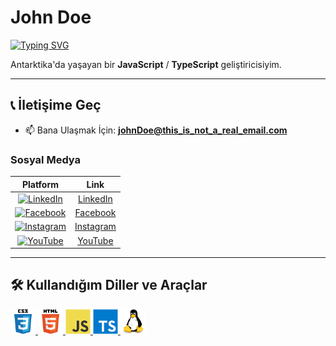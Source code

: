# John Doe

[![Typing SVG](https://readme-typing-svg.demolab.com?font=Fira+Code&pause=1000&width=435&lines=Merhaba+ben+John+Doe+%F0%9F%91%8B;Bir+JavaScirpt+geli%C5%9Ftiricisiyim)](https://git.io/typing-svg)

Antarktika'da yaşayan bir **JavaScript** / **TypeScript** geliştiricisiyim.

---

## 📞 İletişime Geç

- 📫 Bana Ulaşmak İçin: **johnDoe@this_is_not_a_real_email.com**

### Sosyal Medya

| Platform | Link |
| :---: | :---: |
| [![LinkedIn](https://raw.githubusercontent.com/rahuldkjain/github-profile-readme-generator/master/src/images/icons/Social/linked-in-alt.svg)](https://linkedin.com/in/john_harika_doe2000) | [LinkedIn](https://linkedin.com/in/john_harika_doe2000) |
| [![Facebook](https://raw.githubusercontent.com/rahuldkjain/github-profile-readme-generator/master/src/images/icons/Social/facebook.svg)](https://fb.com/john_harika_doe2000) | [Facebook](https://fb.com/john_harika_doe2000) |
| [![Instagram](https://raw.githubusercontent.com/rahuldkjain/github-profile-readme-generator/master/src/images/icons/Social/instagram.svg)](https://instagram.com/john_harika_doe2000) | [Instagram](https://instagram.com/john_harika_doe2000) |
| [![YouTube](https://raw.githubusercontent.com/rahuldkjain/github-profile-readme-generator/master/src/images/icons/Social/youtube.svg)](https://www.youtube.com/c/john_harika_doe2000) | [YouTube](https://www.youtube.com/c/john_harika_doe2000) |

---

## 🛠️ Kullandığım Diller ve Araçlar

<p align="left">
    <a href="https://www.w3schools.com/css/" target="_blank" rel="noreferrer"> 
        <img src="https://raw.githubusercontent.com/devicons/devicon/master/icons/css3/css3-original-wordmark.svg" alt="css3" width="40" height="40"/> 
    </a> 
    <a href="https://www.w3.org/html/" target="_blank" rel="noreferrer"> 
        <img src="https://raw.githubusercontent.com/devicons/devicon/master/icons/html5/html5-original-wordmark.svg" alt="html5" width="40" height="40"/> 
    </a> 
    <a href="https://developer.mozilla.org/en-US/docs/Web/JavaScript" target="_blank" rel="noreferrer"> 
        <img src="https://raw.githubusercontent.com/devicons/devicon/master/icons/javascript/javascript-original.svg" alt="javascript" width="40" height="40"/> 
    </a> 
    <a href="https://www.typescriptlang.org/" target="_blank" rel="noreferrer"> 
        <img src="https://raw.githubusercontent.com/devicons/devicon/master/icons/typescript/typescript-original.svg" alt="typescript" width="40" height="40"/> 
    </a> 
    <a href="https://www.linux.org/" target="_blank" rel="noreferrer"> 
        <img src="https://raw.githubusercontent.com/devicons/devicon/master/icons/linux/linux-original.svg" alt="linux" width="40" height="40"/> 
    </a> 
</p>
